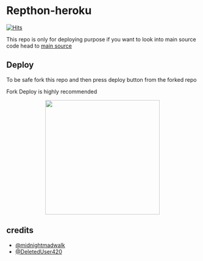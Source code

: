 # Repthon-heroku
[![Hits](https://hits.seeyoufarm.com/api/count/incr/badge.svg?url=https%3A%2F%2Fgithub.com%2Ftgcatub%2Fnekopack&count_bg=%2379C83D&title_bg=%23555555&icon=&icon_color=%23E7E7E7&title=hits&edge_flat=false)](https://github.com/RepthonArabic/E_7_V)

This repo is only for deploying purpose if you want to look into main source code head to [main source](https://github.com/RepthonArabic/RepthonAr) 

## Deploy

To be safe fork this repo and then press deploy button from the forked repo 

Fork Deploy is highly recommended

<p align="center"><a href="https://heroku.com/deploy?template=https://github.com/RepthonArabic/E_7_V"><img src="https://img.shields.io/badge/DEPLOY TO-HEROKU-blue?style=plastic&logo=heroku&logoColor=pink"width="300"heigh="100" /></a></p>



## credits
   - [@midnightmadwalk](https://t.me/midnightmadwalk)
   - [@DeletedUser420](https://t.me/DeletedUser420)
